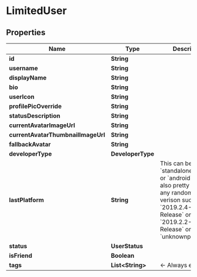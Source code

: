 

# LimitedUser


## Properties

Name | Type | Description | Notes
------------ | ------------- | ------------- | -------------
**id** | **String** |  | 
**username** | **String** |  | 
**displayName** | **String** |  | 
**bio** | **String** |  |  [optional]
**userIcon** | **String** |  | 
**profilePicOverride** | **String** |  | 
**statusDescription** | **String** |  | 
**currentAvatarImageUrl** | **String** |  | 
**currentAvatarThumbnailImageUrl** | **String** |  | 
**fallbackAvatar** | **String** |  | 
**developerType** | **DeveloperType** |  | 
**lastPlatform** | **String** | This can be &#x60;standalonewindows&#x60; or &#x60;android&#x60;, but can also pretty much be any random Unity verison such as &#x60;2019.2.4-801-Release&#x60; or &#x60;2019.2.2-772-Release&#x60; or even &#x60;unknownplatform&#x60;. | 
**status** | **UserStatus** |  | 
**isFriend** | **Boolean** |  | 
**tags** | **List&lt;String&gt;** | &lt;- Always empty. | 



